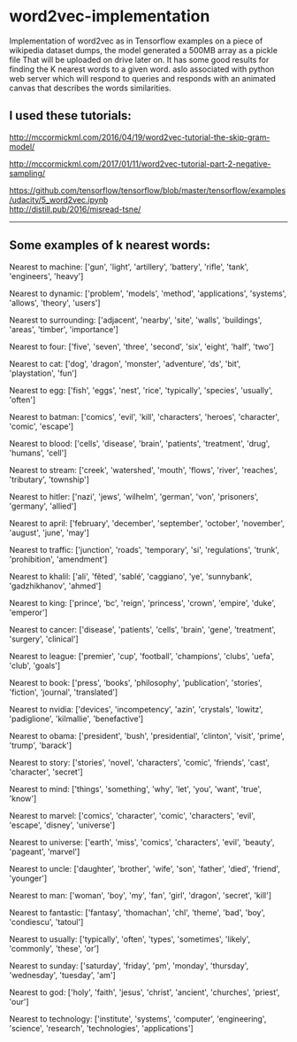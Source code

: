 # word2vec-implementation
Implementation of word2vec as in Tensorflow examples on a piece of wikipedia dataset dumps, the model generated a 500MB array as a pickle file That will be uploaded on drive later on.
It has some good results for finding the K nearest words to a given word. 
aslo associated with python web server which will respond to queries and responds with an animated canvas that describes the words similarities.

I used these tutorials:
----------------------------------------------------------------------------------------
http://mccormickml.com/2016/04/19/word2vec-tutorial-the-skip-gram-model/

http://mccormickml.com/2017/01/11/word2vec-tutorial-part-2-negative-sampling/

https://github.com/tensorflow/tensorflow/blob/master/tensorflow/examples/udacity/5_word2vec.ipynb                            
       http://distill.pub/2016/misread-tsne/                

----------------------------------------------------------------------------------------
Some examples of k nearest words:
----------------------------------------------------------------------------------------

Nearest to machine: ['gun', 'light', 'artillery', 'battery', 'rifle', 'tank', 'engineers', 'heavy']

Nearest to dynamic: ['problem', 'models', 'method', 'applications', 'systems', 'allows', 'theory', 'users']

Nearest to surrounding: ['adjacent', 'nearby', 'site', 'walls', 'buildings', 'areas', 'timber', 'importance']

Nearest to four: ['five', 'seven', 'three', 'second', 'six', 'eight', 'half', 'two']

Nearest to cat: ['dog', 'dragon', 'monster', 'adventure', 'ds', 'bit', 'playstation', 'fun']

Nearest to egg: ['fish', 'eggs', 'nest', 'rice', 'typically', 'species', 'usually', 'often']

Nearest to batman: ['comics', 'evil', 'kill', 'characters', 'heroes', 'character', 'comic', 'escape']

Nearest to blood: ['cells', 'disease', 'brain', 'patients', 'treatment', 'drug', 'humans', 'cell']

Nearest to stream: ['creek', 'watershed', 'mouth', 'flows', 'river', 'reaches', 'tributary', 'township']

Nearest to hitler: ['nazi', 'jews', 'wilhelm', 'german', 'von', 'prisoners', 'germany', 'allied']

Nearest to april: ['february', 'december', 'september', 'october', 'november', 'august', 'june', 'may']

Nearest to traffic: ['junction', 'roads', 'temporary', 'si', 'regulations', 'trunk', 'prohibition', 'amendment']

Nearest to khalil: ['ali', 'fêted', 'sablé', 'caggiano', 'ye', 'sunnybank', 'gadzhikhanov', 'ahmed']

Nearest to king: ['prince', 'bc', 'reign', 'princess', 'crown', 'empire', 'duke', 'emperor']

Nearest to cancer: ['disease', 'patients', 'cells', 'brain', 'gene', 'treatment', 'surgery', 'clinical']

Nearest to league: ['premier', 'cup', 'football', 'champions', 'clubs', 'uefa', 'club', 'goals']

Nearest to book: ['press', 'books', 'philosophy', 'publication', 'stories', 'fiction', 'journal', 'translated']

Nearest to nvidia: ['devices', 'incompetency', 'azin', 'crystals', 'lowitz', 'padiglione', 'kilmallie', 'benefactive']

Nearest to obama: ['president', 'bush', 'presidential', 'clinton', 'visit', 'prime', 'trump', 'barack']

Nearest to story: ['stories', 'novel', 'characters', 'comic', 'friends', 'cast', 'character', 'secret']

Nearest to mind: ['things', 'something', 'why', 'let', 'you', 'want', 'true', 'know']

Nearest to marvel: ['comics', 'character', 'comic', 'characters', 'evil', 'escape', 'disney', 'universe']

Nearest to universe: ['earth', 'miss', 'comics', 'characters', 'evil', 'beauty', 'pageant', 'marvel']

Nearest to uncle: ['daughter', 'brother', 'wife', 'son', 'father', 'died', 'friend', 'younger']

Nearest to man: ['woman', 'boy', 'my', 'fan', 'girl', 'dragon', 'secret', 'kill']

Nearest to fantastic: ['fantasy', 'thomachan', 'chl', 'theme', 'bad', 'boy', 'condiescu', 'tatoul']

Nearest to usually: ['typically', 'often', 'types', 'sometimes', 'likely', 'commonly', 'these', 'or']

Nearest to sunday: ['saturday', 'friday', 'pm', 'monday', 'thursday', 'wednesday', 'tuesday', 'am']

Nearest to god: ['holy', 'faith', 'jesus', 'christ', 'ancient', 'churches', 'priest', 'our']

Nearest to technology: ['institute', 'systems', 'computer', 'engineering', 'science', 'research', 'technologies', 'applications']
